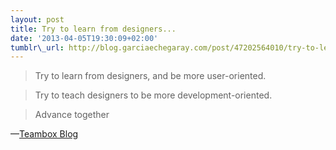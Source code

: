 ```yaml
--- 
layout: post 
title: Try to learn from designers...
date: '2013-04-05T19:30:09+02:00' 
tumblr\_url: http://blog.garciaechegaray.com/post/47202564010/try-to-learn-from-designers-and-be-more
---
```


> Try to learn from designers, and be more user-oriented. 

> Try to teach designers to be more development-oriented. 

> Advance together

—[Teambox Blog](http://teambox.com/blog/fire-your-designer/ "Fire your designer")
